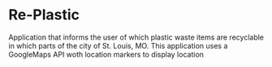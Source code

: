 # Re-Plastic

Application that informs the user of which plastic waste items are recyclable in which parts of the city of St. Louis, MO.  This 
application uses a GoogleMaps API woth location markers to display location
